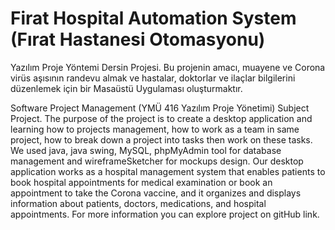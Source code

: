 # Firat Hospital Automation System (Fırat Hastanesi Otomasyonu)
Yazılım Proje Yöntemi Dersin Projesi.
Bu projenin amacı, muayene ve Corona virüs aşısının randevu almak ve hastalar, doktorlar ve ilaçlar bilgilerini düzenlemek için bir Masaüstü Uygulaması oluşturmaktır.

Software Project Management (YMÜ 416 Yazılım Proje Yönetimi) Subject Project. 
The purpose of the project is to create a desktop application and learning how to projects management, how to work as a team in same project, how to break down a project into tasks then work on these tasks. We used java, java swing, MySQL, phpMyAdmin tool for database management and wireframeSketcher for mockups design. Our desktop application works as a hospital management system that enables patients to book hospital appointments for medical examination or book an appointment to take the Corona vaccine, and it organizes and displays information about patients, doctors, medications, and hospital appointments. For more information you can explore project on gitHub link.
